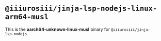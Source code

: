 # `@iiiurosiii/jinja-lsp-nodejs-linux-arm64-musl`

This is the **aarch64-unknown-linux-musl** binary for `@iiiurosiii/jinja-lsp-nodejs`
